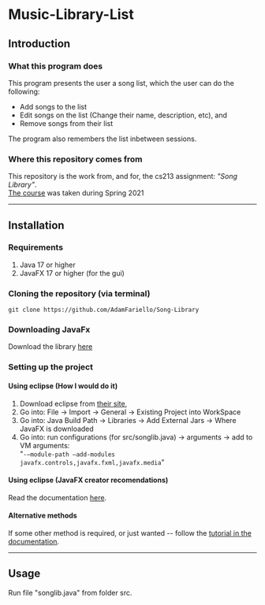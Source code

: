 # Music-Library-List

## Introduction
### What this program does
This program presents the user a song list, which the user can do the following:
 
- Add songs to the list
- Edit songs on the list (Change their name, description, etc), and
- Remove songs from their list   
 
The program also remembers the list inbetween sessions. 

### Where this repository comes from
This repository is the work from, and for, the cs213 assignment: *"Song Library"*.   
[The course](https://www.cs.rutgers.edu/academics/undergraduate/course-synopses/course-details/01-198-213-software-methodology)
was taken during Spring 2021
  
---

## Installation
### Requirements

1. Java 17 or higher
2. JavaFX 17 or higher (for the gui)

### Cloning the repository (via terminal)
`git clone https://github.com/AdamFariello/Song-Library` 

### Downloading JavaFx
Download the library [here](https://gluonhq.com/products/javafx/)

### Setting up the project

#### Using eclipse (How I would do it)
1. Download eclipse from [their site](https://www.eclipse.org/downloads/packages/),
2. Go into: File -> Import -> General -> Existing Project into WorkSpace 
3. Go into: Java Build Path -> Libraries -> Add External Jars -> Where JavaFX is downloaded
4. Go into: run configurations (for src/songlib.java) -> arguments -> add to VM arguments:  
  "`-–module-path –add-modules javafx.controls,javafx.fxml,javafx.media`"

#### Using eclipse (JavaFX creator recomendations) 
Read the documentation [here](https://openjfx.io/openjfx-docs/#IDE-Eclipse).

#### Alternative methods
If some other method is required, or just wanted -- follow the 
[tutorial in the documentation](https://openjfx.io/openjfx-docs/#introduction).

---

## Usage
Run file "songlib.java" from folder src.
